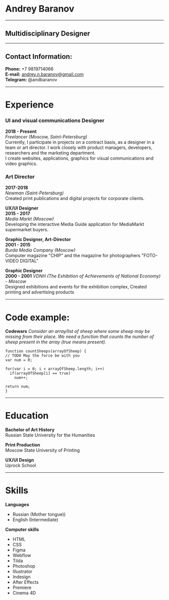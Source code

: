 # Andrey Baranov #

---

## Multidisciplinary Designer ##

---

## Contact Information: ##
  **Phone:** +7 9819714066  
  **E-mail:** andrey.n.baranov@gmail.com  
  **Telegram:** @andbaranov

---

# Experience ##
### UI and visual communications Designer ###  
  **2018 - Present**  
  *Freelancer (Moscow, Saint-Petersburg)*    
  Currently, I participate in projects on a contract basis, as a designer in a team or art director. I work closely with product managers, developers, researchers and the marketing department.  
  I create websites, applications, graphics for visual communications and video graphics.  

### Art Director ###  
  **2017-2018**  
  *Newman (Saint-Petersburg)*  
  Created print publications and digital projects for corporate clients. 

  **UX/UI Designer**  
  **2015 - 2017**  
  *Media Markt (Moscow)*  
  Developing the interactive Media Guide application for MediaMarkt supermarket buyers.

  **Graphic Designer, Art-Director**  
  **2001 - 2015**  
  *Burda Media Company (Moscow)*    
  Computer magazine "CHIP" and the magazine for photographers "FOTO-VIDEO DIGITAL"   

  **Graphic Designer**  
  **2000 - 2001** 
  *VDNH (The Exhibition of Achievements of National Economy) - Moscow*   
  Designed exhibitions and events for the exhibition complex, Created printing and advertising products

---

# Code example: #
  **Codewars** *Consider an array/list of sheep where some sheep may be missing from their place. We need a function that counts the number of sheep present in the array (true means present).*  
  ```
  function countSheeps(arrayOfSheep) {
  // TODO May the force be with you
  var num = 0;
  
  for(var i = 0; i < arrayOfSheep.length; i++)
    if(arrayOfSheep[i] == true)
      num++;
      
  return num;
}
 ```

---

# Education #
  **Bachelor of Art History**  
  Russian State University for the Humanities 

 **Print Production**  
   Moscow State University of Printing

  **UX/UI Design**  
  Uprock School

---

# Skills #
  **Languages**  
  * Russian (Mother tongue)) 
  * English (Intermediate)   

  **Computer skills** 
  * HTML  
  * CSS  
  * Figma  
  * Webflow  
  * Tilda  
  * Photoshop
  * Illustrator 
  * Indesign   
  * After Effects  
  * Premiere  
  * Cinema 4D
